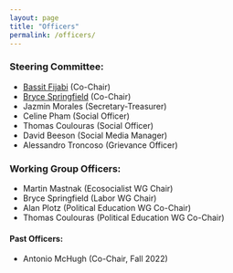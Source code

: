 ```yaml
---
layout: page
title: "Officers"
permalink: /officers/
---
```


### Steering Committee:
* [Bassit Fijabi](mailto:afijabi@princeton.edu) (Co-Chair)
* [Bryce Springfield](mailto:brycespringfield@princeton.edu) (Co-Chair)
* Jazmin Morales (Secretary-Treasurer)
* Celine Pham (Social Officer)
* Thomas Coulouras (Social Officer)
* David Beeson (Social Media Manager)
* Alessandro Troncoso (Grievance Officer)

### Working Group Officers:
* Martin Mastnak (Ecosocialist WG Chair)
* Bryce Springfield (Labor WG Chair)
* Alan Plotz (Political Education WG Co-Chair)
* Thomas Coulouras (Political Education WG Co-Chair)

#### Past Officers:
* Antonio McHugh (Co-Chair, Fall 2022)
